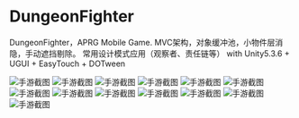 # DungeonFighter
DungeonFighter，APRG Mobile Game.
MVC架构，对象缓冲池，小物件层消隐，手动遮挡剔除。
常用设计模式应用（观察者、责任链等）
with Unity5.3.6 + UGUI + EasyTouch + DOTween


![手游截图](https://github.com/LetitiaChan/DungeonFighter/blob/master/ReadMeFolder/S80408-01.jpg "title")
![手游截图](https://github.com/LetitiaChan/DungeonFighter/blob/master/ReadMeFolder/S80408-02.jpg "title")
![手游截图](https://github.com/LetitiaChan/DungeonFighter/blob/master/ReadMeFolder/S80408-03.jpg "title")
![手游截图](https://github.com/LetitiaChan/DungeonFighter/blob/master/ReadMeFolder/S80408-04.jpg "title")
![手游截图](https://github.com/LetitiaChan/DungeonFighter/blob/master/ReadMeFolder/S80408-05.jpg "title")
![手游截图](https://github.com/LetitiaChan/DungeonFighter/blob/master/ReadMeFolder/S80408-06.jpg "title")
![手游截图](https://github.com/LetitiaChan/DungeonFighter/blob/master/ReadMeFolder/S80408-07.jpg "title")
![手游截图](https://github.com/LetitiaChan/DungeonFighter/blob/master/ReadMeFolder/S80408-08.jpg "title")
![手游截图](https://github.com/LetitiaChan/DungeonFighter/blob/master/ReadMeFolder/S80408-09.jpg "title")
![手游截图](https://github.com/LetitiaChan/DungeonFighter/blob/master/ReadMeFolder/S80408-10.jpg "title")
![手游截图](https://github.com/LetitiaChan/DungeonFighter/blob/master/ReadMeFolder/S80408-11.jpg "title")
![手游截图](https://github.com/LetitiaChan/DungeonFighter/blob/master/ReadMeFolder/S80408-12.jpg "title")
![手游截图](https://github.com/LetitiaChan/DungeonFighter/blob/master/ReadMeFolder/S80408-13.jpg "title")